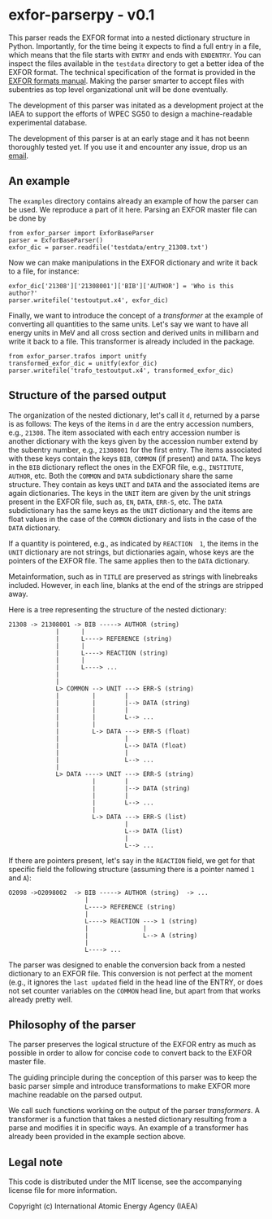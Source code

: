 # exfor-parserpy - v0.1

This parser reads the EXFOR format into a
nested dictionary structure in Python.
Importantly, for the time being it expects to find a
full entry in a file, which means that the file starts
with `ENTRY` and ends with `ENDENTRY`. You can
inspect the files available in the `testdata` directory
to get a better idea of the EXFOR format. The technical
specification of the format is provided in the
[EXFOR formats manual](https://nds.iaea.org/publications/nds/iaea-nds-0207/).
Making the parser smarter to accept files with subentries as top level
organizational unit will be done eventually.

The development of this parser was initated as a
development project at the IAEA to support the
efforts of WPEC SG50 to design a machine-readable
experimental database.

The development of this parser is at an early stage and it
has not beenn thoroughly tested yet. If you use it and
encounter any issue, drop us an [email](mailto:g.schnabel@iaea.org).

## An example

The `examples` directory contains already an example of how
the parser can be used. We reproduce a part of it here.
Parsing an EXFOR master file can be done by
```
from exfor_parser import ExforBaseParser 
parser = ExforBaseParser()
exfor_dic = parser.readfile('testdata/entry_21308.txt')
```
Now we can make manipulations in the EXFOR
dictionary and write it back to a file, for instance:
```
exfor_dic['21308']['21308001']['BIB']['AUTHOR'] = 'Who is this author?'
parser.writefile('testoutput.x4', exfor_dic)
```

Finally, we want to introduce the concept of a *transformer* at the
example of converting all quantities to the same units.
Let's say we want to have all energy units in MeV and all
cross section and derived units in millibarn and write it back
to a file.
This transformer is already included in the package.
```
from exfor_parser.trafos import unitfy
transformed_exfor_dic = unitfy(exfor_dic)
parser.writefile('trafo_testoutput.x4', transformed_exfor_dic)
```

## Structure of the parsed output

The organization of the nested dictionary, let's call it `d`,
returned by a parse is as follows:
The keys of the items in `d` are the entry accession numbers, e.g., `21308`.
The item associated with each entry accession number is another
dictionary with the keys given by the accession number extend by the
subentry number, e.g., `21308001` for the first entry.
The items associated with these keys contain the keys `BIB`, `COMMON` (if present)
and `DATA`.
The keys in the `BIB` dictionary reflect the ones in the EXFOR file, e.g.,
`INSTITUTE`, `AUTHOR`, etc.
Both the `COMMON` and `DATA` subdictionary share the same structure.
They contain as keys `UNIT` and `DATA` and the associated items are again dictionaries.
The keys in the `UNIT` item are given by the unit strings present in the EXFOR file,
such as, `EN`, `DATA`, `ERR-S`, etc.
The `DATA` subdictionary has the same keys as the `UNIT` dictionary and the items
are float values in the case of the `COMMON` dictionary and lists in the case of the
`DATA` dictionary.

If a quantity is pointered, e.g., as indicated by `REACTION  1`, the items in the
`UNIT` dictionary are not strings, but dictionaries again, whose keys are the pointers
of the EXFOR file. The same applies then to the `DATA` dictionary.

Metainformation, such as in `TITLE` are preserved as strings with linebreaks included.
However, in each line, blanks at the end of the strings are stripped away.

Here is a tree representing the structure of the nested dictionary:
```
21308 -> 21308001 -> BIB -----> AUTHOR (string) 
             |      |
             |      L----> REFERENCE (string)
             |      |
             |      L----> REACTION (string)
             |      |
             |      L----> ...                   
             |
             |
             L> COMMON --> UNIT ---> ERR-S (string)
             |         |        |
             |         |        |--> DATA (string)
             |         |        |
             |         |        L--> ...
             |         |
             |         L-> DATA ---> ERR-S (float)
             |                  |
             |                  L--> DATA (float)
             |                  |
             |                  L--> ...              
             |
             L> DATA ----> UNIT ---> ERR-S (string)
                       |        |
                       |        |--> DATA (string)
                       |        |
                       |        L--> ...
                       |
                       L-> DATA ---> ERR-S (list)
                                |
                                L--> DATA (list)
                                |
                                L--> ...
```

If there are pointers present, let's say in the `REACTION` field,
we get for that specific field the following structure
(assuming there is a pointer named `1` and `A`):
```
O2098 ->O2098002  -> BIB -----> AUTHOR (string)  -> ... 
                     |
                     L----> REFERENCE (string)
                     |
                     L----> REACTION ---> 1 (string) 
                     |               |
                     |               L--> A (string)
                     |
                     L----> ...                   
```

The parser was designed to enable the conversion back from a nested
dictionary to an EXFOR file. This conversion is not perfect
at the moment (e.g., it ignores the `last updated` field in the
head line of the ENTRY, or does not set counter variables on
the `COMMON` head line, but apart from that works already pretty well.

## Philosophy of the parser

The parser preserves the logical structure of the EXFOR entry
as much as possible in order to allow for concise code to
convert back to the EXFOR master file.

The guiding principle during the conception of this parser
was to keep the basic parser simple and introduce 
transformations to make EXFOR more machine readable
on the parsed output.

We call such functions working on the output of the
parser *transformers*.
A transformer is a function that takes a nested dictionary
resulting from a parse and modifies it in specific ways.
An example of a transformer has already been provided
in the example section above.

## Legal note

This code is distributed under the MIT license, see the
accompanying license file for more information.

Copyright (c) International Atomic Energy Agency (IAEA)

